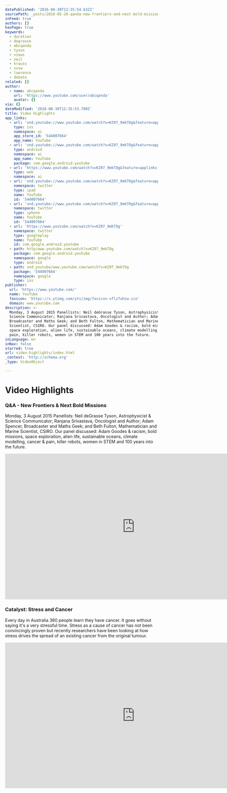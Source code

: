 ```yaml
---
datePublished: '2016-08-30T12:35:54.632Z'
sourcePath: _posts/2016-05-20-qanda-new-frontiers-and-next-bold-missions.md
inFeed: true
authors: []
hasPage: true
keywords:
  - duration
  - degrasse
  - abcqanda
  - tyson
  - views
  - neil
  - krauss
  - sxsw
  - lawrence
  - debate
related: []
author:
  - name: abcqanda
    url: 'https://www.youtube.com/user/abcqanda'
    avatar: {}
via: {}
dateModified: '2016-08-30T12:35:53.780Z'
title: Video Highlights
app_links:
  - url: 'vnd.youtube://www.youtube.com/watch?v=KZ97_9mkTOg&feature=applinks'
    type: ios
    namespace: ai
    app_store_id: '544007664'
    app_name: YouTube
  - url: 'vnd.youtube://www.youtube.com/watch?v=KZ97_9mkTOg&feature=applinks'
    type: android
    namespace: ai
    app_name: YouTube
    package: com.google.android.youtube
  - url: 'https://www.youtube.com/watch?v=KZ97_9mkTOg&feature=applinks'
    type: web
    namespace: ai
  - url: 'vnd.youtube://www.youtube.com/watch?v=KZ97_9mkTOg&feature=applinks'
    namespace: twitter
    type: ipad
    name: YouTube
    id: '544007664'
  - url: 'vnd.youtube://www.youtube.com/watch?v=KZ97_9mkTOg&feature=applinks'
    namespace: twitter
    type: iphone
    name: YouTube
    id: '544007664'
  - url: 'https://www.youtube.com/watch?v=KZ97_9mkTOg'
    namespace: twitter
    type: googleplay
    name: YouTube
    id: com.google.android.youtube
  - path: http/www.youtube.com/watch?v=KZ97_9mkTOg
    package: com.google.android.youtube
    namespace: google
    type: android
  - path: vnd.youtube/www.youtube.com/watch?v=KZ97_9mkTOg
    package: '544007664'
    namespace: google
    type: ios
publisher:
  url: 'https://www.youtube.com/'
  name: YouTube
  favicon: 'https://s.ytimg.com/yts/img/favicon-vflz7uhzw.ico'
  domain: www.youtube.com
description: >-
  Monday, 3 August 2015 Panellists: Neil deGrasse Tyson, Astrophysicist &
  Science Communicator; Ranjana Srivastava, Oncologist and Author; Adam Spencer,
  Broadcaster and Maths Geek; and Beth Fulton, Mathematician and Marine
  Scientist, CSIRO. Our panel discussed: Adam Goodes & racism, bold missions,
  space exploration, alien life, sustainable oceans, climate modelling, cancer &
  pain, killer robots, women in STEM and 100 years into the future.
inLanguage: en
inNav: false
starred: true
url: video-highlights/index.html
_context: 'http://schema.org'
_type: VideoObject

---
```

# Video Highlights

### Q&A - New Frontiers & Next Bold Missions

Monday, 3 August 2015 Panellists: Neil deGrasse Tyson, Astrophysicist & Science Communicator; Ranjana Srivastava, Oncologist and Author; Adam Spencer, Broadcaster and Maths Geek; and Beth Fulton, Mathematician and Marine Scientist, CSIRO. Our panel discussed: Adam Goodes & racism, bold missions, space exploration, alien life, sustainable oceans, climate modelling, cancer & pain, killer robots, women in STEM and 100 years into the future.

<iframe src="https://cdn.embedly.com/widgets/media.html?src=https%3A%2F%2Fwww.youtube.com%2Fembed%2FKZ97_9mkTOg%3Ffeature%3Doembed&amp;url=http%3A%2F%2Fwww.youtube.com%2Fwatch%3Fv%3DKZ97_9mkTOg&amp;image=https%3A%2F%2Fi.ytimg.com%2Fvi%2FKZ97_9mkTOg%2Fhqdefault.jpg&amp;key=b7d04c9b404c499eba89ee7072e1c4f7&amp;type=text%2Fhtml&amp;schema=youtube" width="854" height="480" scrolling="no" frameborder="0" allowfullscreen="" style=""></iframe>

### Catalyst: Stress and Cancer

Every day in Australia 360 people learn they have cancer. It goes without saying it's a very stressful time. Stress as a cause of cancer has not been convincingly proven but recently researchers have been looking at how stress drives the spread of an existing cancer from the original tumour.

<iframe src="https://cdn.embedly.com/widgets/media.html?src=https%3A%2F%2Fwww.youtube.com%2Fembed%2FCWg90-oOZ3I%3Ffeature%3Doembed&amp;url=http%3A%2F%2Fwww.youtube.com%2Fwatch%3Fv%3DCWg90-oOZ3I&amp;image=https%3A%2F%2Fi.ytimg.com%2Fvi%2FCWg90-oOZ3I%2Fhqdefault.jpg&amp;key=b7d04c9b404c499eba89ee7072e1c4f7&amp;type=text%2Fhtml&amp;schema=youtube" width="854" height="480" scrolling="no" frameborder="0" allowfullscreen="" style=""></iframe>